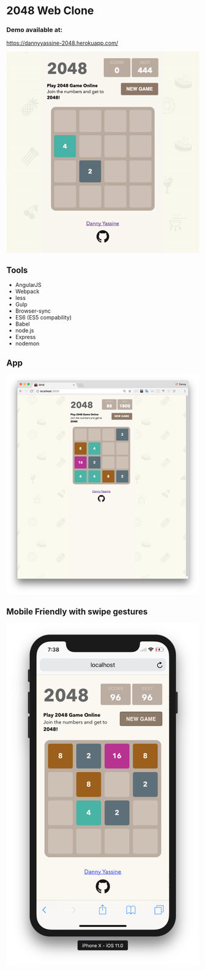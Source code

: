# 2048 Web Clone

### Demo available at:
https://dannyyassine-2048.herokuapp.com/

![](https://github.com/dannyYassine/2048/blob/master/github/2048_gif.gif)

## Tools
* AngularJS
* Webpack
* less
* Gulp
* Browser-sync
* ES6 (ES5 compability)
* Babel
* node.js
* Express
* nodemon

## App
![](https://github.com/dannyYassine/2048/blob/master/github/app.png)

## Mobile Friendly with swipe gestures
![](https://github.com/dannyYassine/2048/blob/master/github/mobile.png)
